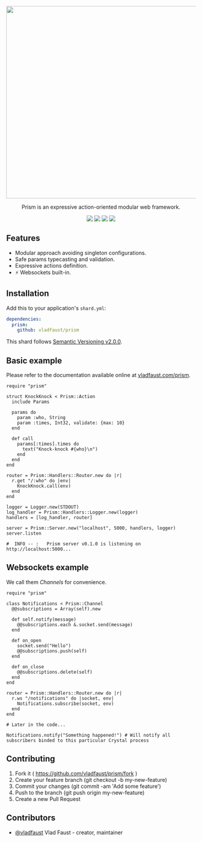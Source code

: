 <p align="center">
   <img src="https://user-images.githubusercontent.com/7955682/34328806-bc11f268-e8fa-11e7-9c7d-2c852578546f.png" width="512" />
</p>
<p align="center">
   Prism is an expressive action-oriented modular web framework.
</p>
<p align="center">
   <a href="https://crystal-lang.org/">
      <img src="https://img.shields.io/badge/built%20with-crystal-000000.svg?style=flat-square" /></a>
   <a href="https://travis-ci.org/vladfaust/prism">
      <img src="https://img.shields.io/travis/vladfaust/prism/master.svg?style=flat-square" /></a>
   <a href="https://vladfaust.com/prism">
      <img src="https://img.shields.io/badge/docs-available-brightgreen.svg?style=flat-square" /></a>
   <a href="https://github.com/vladfaust/prism/releases">
      <img src="https://img.shields.io/github/release/vladfaust/prism.svg?style=flat-square" /></a>
</p>

## Features

- Modular approach avoiding singleton configurations.
- Safe params typecasting and validation.
- Expressive actions definition.
- ⚡️ Websockets built-in.

## Installation

Add this to your application's `shard.yml`:

```yaml
dependencies:
  prism:
    github: vladfaust/prism
```

This shard follows [Semantic Versioning v2.0.0](http://semver.org/).

## Basic example

Please refer to the documentation available online at [vladfaust.com/prism](https://vladfaust.com/prism).

```crystal
require "prism"

struct KnockKnock < Prism::Action
  include Params

  params do
    param :who, String
    param :times, Int32, validate: {max: 10}
  end

  def call
    params[:times].times do
      text("Knock-knock #{who}\n")
    end
  end
end

router = Prism::Handlers::Router.new do |r|
  r.get "/:who" do |env|
    KnockKnock.call(env)
  end
end

logger = Logger.new(STDOUT)
log_handler = Prism::Handlers::Logger.new(logger)
handlers = [log_handler, router]

server = Prism::Server.new("localhost", 5000, handlers, logger)
server.listen

#  INFO -- :   Prism server v0.1.0 is listening on http://localhost:5000...
```

## Websockets example

We call them *Channels* for convenience.

```crystal
require "prism"

class Notifications < Prism::Channel
  @@subscriptions = Array(self).new

  def self.notify(message)
    @@subscriptions.each &.socket.send(message)
  end

  def on_open
    socket.send("Hello")
    @@subscriptions.push(self)
  end

  def on_close
    @@subscriptions.delete(self)
  end
end

router = Prism::Handlers::Router.new do |r|
  r.ws "/notifications" do |socket, env|
    Notifications.subscribe(socket, env)
  end
end

# Later in the code...

Notifications.notify("Something happened!") # Will notify all subscribers binded to this particular Crystal process
```

## Contributing

1. Fork it ( https://github.com/vladfaust/prism/fork )
2. Create your feature branch (git checkout -b my-new-feature)
3. Commit your changes (git commit -am 'Add some feature')
4. Push to the branch (git push origin my-new-feature)
5. Create a new Pull Request

## Contributors

- [@vladfaust](https://github.com/vladfaust) Vlad Faust - creator, maintainer
